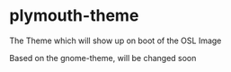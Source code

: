# plymouth-theme
The Theme which will show up on boot of the OSL Image

Based on the gnome-theme, will be changed soon
